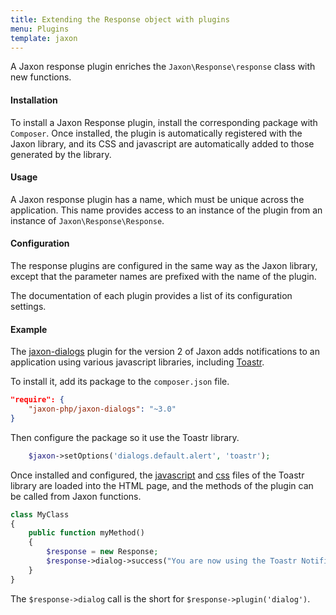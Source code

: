 ```yaml
---
title: Extending the Response object with plugins
menu: Plugins
template: jaxon
---
```


A Jaxon response plugin enriches the `Jaxon\Response\response` class with new functions.

#### Installation

To install a Jaxon Response plugin, install the corresponding package with `Composer`.
Once installed, the plugin is automatically registered with the Jaxon library, and its CSS and javascript are automatically added to those generated by the library.

#### Usage

A Jaxon response plugin has a name, which must be unique across the application.
This name provides access to an instance of the plugin from an instance of `Jaxon\Response\Response`.

#### Configuration

The response plugins are configured in the same way as the Jaxon library, except that the parameter names are prefixed with the name of the plugin.

The documentation of each plugin provides a list of its configuration settings.

#### Example

The [jaxon-dialogs](https://github.com/jaxon-php/jaxon-dialogs) plugin for the version 2 of Jaxon adds notifications to an application using various javascript libraries, including [Toastr](https://github.com/CodeSeven/toastr).

To install it, add its package to the `composer.json` file.

```json
"require": {
    "jaxon-php/jaxon-dialogs": "~3.0"
}
```

Then configure the package so it use the Toastr library.

```php
    $jaxon->setOptions('dialogs.default.alert', 'toastr');
```

Once installed and configured, the [javascript](https://cdnjs.cloudflare.com/ajax/libs/toastr.js/latest/js/toastr.min.js) and [css](https://cdnjs.cloudflare.com/ajax/libs/toastr.js/latest/css/toastr.min.css) files of the Toastr library are loaded into the HTML page, and the methods of the plugin can be called from Jaxon functions.

```php
class MyClass
{
    public function myMethod()
    {
        $response = new Response;
        $response->dialog->success("You are now using the Toastr Notification plugin!!");
    }
}
```

The `$response->dialog` call is the short for `$response->plugin('dialog')`.

